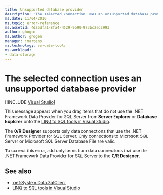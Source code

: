 ```yaml
---
title: Unsupported database provider
description: 'The selected connection uses an unsupported database provider. View information about this Visual Studio Object Relational Designer (O/R Designer) message.'
ms.date: 11/04/2016
ms.topic: error-reference
ms.assetid: 4d25dfa1-8fa4-4529-9b90-973bc2ec2993
author: ghogen
ms.author: ghogen
manager: jmartens
ms.technology: vs-data-tools
ms.workload:
- data-storage
---
```

# The selected connection uses an unsupported database provider

 [!INCLUDE [Visual Studio](~/includes/applies-to-version/vs-windows-only.md)]

This message appears when you drag items that do not use the .NET Framework Data Provider for SQL Server from **Server Explorer** or **Database Explorer** onto the [LINQ to SQL tools in Visual Studio](../data-tools/linq-to-sql-tools-in-visual-studio2.md).

The **O/R Designer** supports only data connections that use the .NET Framework Provider for SQL Server. Only connections to Microsoft SQL Server or Microsoft SQL Server Database File are valid.

To correct this error, add only items from data connections that use the .NET Framework Data Provider for SQL Server to the **O/R Designer**.

## See also

- <xref:System.Data.SqlClient>
- [LINQ to SQL tools in Visual Studio](../data-tools/linq-to-sql-tools-in-visual-studio2.md)
